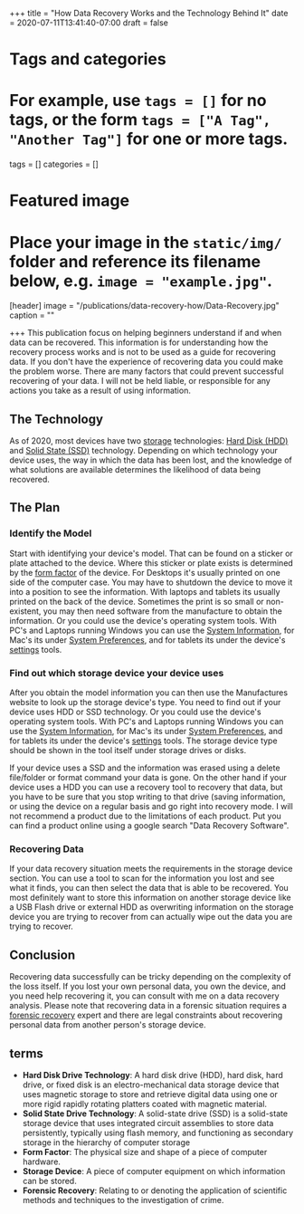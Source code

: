 +++
title = "How Data Recovery Works and the Technology Behind It"
date = 2020-07-11T13:41:40-07:00
draft = false

# Tags and categories
# For example, use `tags = []` for no tags, or the form `tags = ["A Tag", "Another Tag"]` for one or more tags.
tags = []
categories = []

# Featured image
# Place your image in the `static/img/` folder and reference its filename below, e.g. `image = "example.jpg"`.
[header]
image = "/publications/data-recovery-how/Data-Recovery.jpg"
caption = ""

+++
This publication focus on helping beginners understand if and when data can be recovered. This information is for understanding how the recovery process works and is not to be used as a guide for recovering data. If you don't have the experience of recovering data you could make the problem worse. There are many factors that could prevent successful recovering of your data. I will not be held liable, or responsible for any actions you take as a result of using information.

## The Technology

As of 2020, most devices have two [storage](#terms) technologies: [Hard Disk \(HDD\)](#terms) and [Solid State \(SSD\)](#terms) technology. Depending on which technology your device uses, the way in which the data has been lost, and the knowledge of what solutions are available determines the likelihood of data being recovered.

## The Plan

### Identify the Model

Start with identifying your device's model. That can be found on a sticker or plate attached to the device. Where this sticker or plate exists is determined by the [form factor](#terms) of the device. For Desktops it's usually printed on one side of the computer case. You may have to shutdown the device to move it into a position to see the information. With laptops and tablets its usually printed on the back of the device. Sometimes the print is so small or non-existent, you may then need software from the manufacture to obtain the information. Or you could use the device's operating system tools. With PC's and Laptops running Windows you can use the [System Information](#terms), for Mac's its under [System Preferences](#terms), and for tablets its under the device's [settings](#terms) tools.

### Find out which storage device your device uses

After you obtain the model information you can then use the Manufactures website to look up the storage device's type. You need to find out if your device uses HDD or SSD technology. Or you could use the device's operating system tools. With PC's and Laptops running Windows you can use the [System Information](#terms), for Mac's its under [System Preferences](#terms), and for tablets its under the device's [settings](#terms) tools. The storage device type should be shown in the tool itself under storage drives or disks.

If your device uses a SSD and the information was erased using a delete file/folder or format command your data is gone. On the other hand if your device uses a HDD you can use a recovery tool to recovery that data, but you have to be sure that you stop writing to that drive (saving information, or using the device on a regular basis and go right into recovery mode. I will not recommend a product due to the limitations of each product. Put you can find a product online using a google search "Data Recovery Software".

### Recovering Data

If your data recovery situation meets the requirements in the storage device section. You can use a tool to scan for the information you lost and see what it finds, you can then select the data that is able to be recovered. You most definitely want to store this information on another storage device like a USB Flash drive or external HDD as overwriting information on the storage device you are trying to recover from can actually wipe out the data you are trying to recover.

## Conclusion

Recovering data successfully can be tricky depending on the complexity of the loss itself. If you lost your own personal data, you own the device, and you need help recovering it, you can consult with me on a data recovery analysis. Please note that recovering data in a forensic situation requires a [forensic recovery](#terms) expert and there are legal constraints about recovering personal data from another person's storage device.

## terms

- **Hard Disk Drive Technology**: A hard disk drive (HDD), hard disk, hard drive, or fixed disk is an electro-mechanical data storage device that uses magnetic storage to store and retrieve digital data using one or more rigid rapidly rotating platters coated with magnetic material.
- **Solid State Drive Technology**: A solid-state drive (SSD) is a solid-state storage device that uses integrated circuit assemblies to store data persistently, typically using flash memory, and functioning as secondary storage in the hierarchy of computer storage
- **Form Factor**: The physical size and shape of a piece of computer hardware.
- **Storage Device**: A piece of computer equipment on which information can be stored.
- **Forensic Recovery**: Relating to or denoting the application of scientific methods and techniques to the investigation of crime.